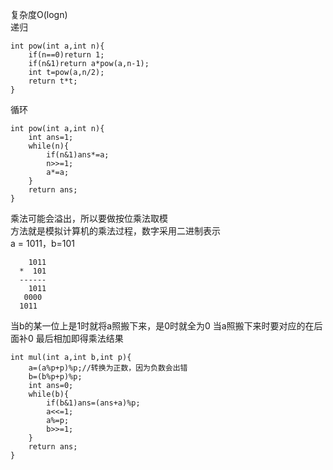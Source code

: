 复杂度O(logn)  
递归  
```
int pow(int a,int n){
    if(n==0)return 1;
    if(n&1)return a*pow(a,n-1);
    int t=pow(a,n/2);
    return t*t;
}
```
循环  
```
int pow(int a,int n){
    int ans=1;
    while(n){
        if(n&1)ans*=a;
        n>>=1;
        a*=a;
    }
    return ans;
}
```
乘法可能会溢出，所以要做按位乘法取模  
方法就是模拟计算机的乘法过程，数字采用二进制表示  
a = 1011，b=101
```
    1011
  *  101
  ------
    1011
   0000
  1011
```
当b的某一位上是1时就将a照搬下来，是0时就全为0
当a照搬下来时要对应的在后面补0
最后相加即得乘法结果

```
int mul(int a,int b,int p){
    a=(a%p+p)%p;//转换为正数，因为负数会出错
    b=(b%p+p)%p;
    int ans=0;
    while(b){
        if(b&1)ans=(ans+a)%p;
        a<<=1;
        a%=p;
        b>>=1;
    }
    return ans;
}
```
